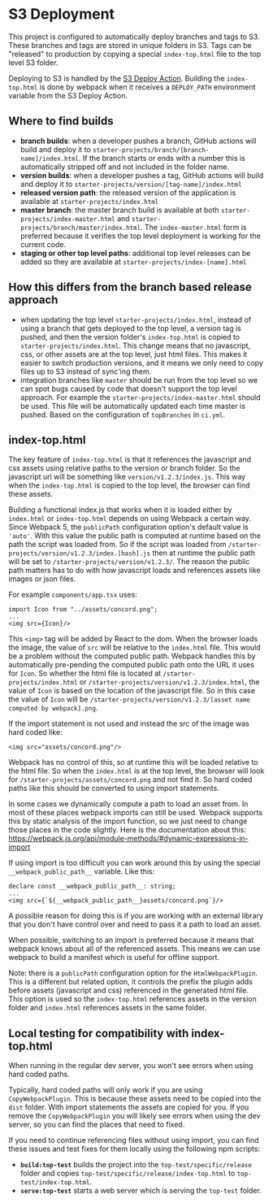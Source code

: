 # S3 Deployment

This project is configured to automatically deploy branches and tags to S3. These branches and tags are stored in unique folders in S3. Tags can be "released" to production by copying a special `index-top.html` file to the top level S3 folder.

Deploying to S3 is handled by the [S3 Deploy Action](https://github.com/concord-consortium/s3-deploy-action). Building the `index-top.html` is done by webpack when it receives a `DEPLOY_PATH` environment variable from the S3 Deploy Action.

## Where to find builds

- **branch builds**: when a developer pushes a branch, GitHub actions will build and deploy it to `starter-projects/branch/[branch-name]/index.html`. If the branch starts or ends with a number this is automatically stripped off and not included in the folder name.
- **version builds**: when a developer pushes a tag, GitHub actions will build and deploy it to `starter-projects/version/[tag-name]/index.html`
- **released version path**: the released version of the application is available at `starter-projects/index.html`
- **master branch**: the master branch build is available at both `starter-projects/index-master.html` and `starter-projects/branch/master/index.html`.  The `index-master.html` form is preferred because it verifies the top level deployment is working for the current code.
- **staging or other top level paths**: additional top level releases can be added so they are available at `starter-projects/index-[name].html`

## How this differs from the branch based release approach
- when updating the top level `starter-projects/index.html`, instead of using a branch that gets deployed to the top level, a version tag is  pushed, and then the version folder's `index-top.html` is copied to `starter-projects/index.html`. This change means that no javascript, css, or other assets are at the top level, just html files. This makes it easier to switch production versions, and it means we only need to copy files up to S3 instead of sync'ing them.
- integration branches like `master` should be run from the top level so we can spot bugs caused by code that doesn't support the top level approach. For example the `starter-projects/index-master.html` should be used.  This file will be automatically updated each time master is pushed. Based on the configuration of `topBranches` in `ci.yml`.

## index-top.html

The key feature of `index-top.html` is that it references the javascript and css assets using relative paths to the version or branch folder. So the javascript url will be something like `version/v1.2.3/index.js`. This way when the `index-top.html` is copied to the top level, the browser can find these assets. 

Building a functional index.js that works when it is loaded either by `index.html` or `index-top.html` depends on using Webpack a certain way.  Since Webpack 5, the `publicPath` configuration option's default value is `'auto'`. With this value the public path is computed at runtime based on the path the script was loaded from. So if the script was loaded from `/starter-projects/version/v1.2.3/index.[hash].js` then at runtime the public path will be set to `/starter-projects/version/v1.2.3/`. The reason the public path matters has to do with how javascript loads and references assets like images or json files.

For example `components/app.tsx` uses:
```
import Icon from "../assets/concord.png";
...
<img src={Icon}/>
```
This `<img>` tag will be added by React to the dom. When the browser loads the image, the value of `src` will be relative to the `index.html` file. This would be a problem without the computed public path. Webpack handles this by automatically pre-pending the computed public path onto the URL it uses for `Icon`. So whether the html file is located at `/starter-projects/index.html` or `/starter-projects/version/v1.2.3/index.html`, the value of `Icon` is based on the location of the javascript file. So in this case the value of `Icon` will be `/starter-projects/version/v1.2.3/[asset name computed by webpack].png`.

If the import statement is not used and instead the src of the image was hard coded like:
```
<img src="assets/concord.png"/>
```
Webpack has no control of this, so at runtime this will be loaded relative to the html file.  So when the `index.html` is at the top level, the browser will look for `/starter-projects/assets/concord.png` and not find it. So hard coded paths like this should be converted to using import statements.

In some cases we dynamically compute a path to load an asset from. In most of these places webpack imports can still be used. Webpack supports this by static analysis of the import function, so we just need to change those places in the code slightly. Here is the documentation about this:
https://webpack.js.org/api/module-methods/#dynamic-expressions-in-import

If using import is too difficult you can work around this by using the special `__webpack_public_path__` variable. Like this:

```
declare const __webpack_public_path__: string;
...
<img src={`${__webpack_public_path__}assets/concord.png`}/>
```
A possible reason for doing this is if you are working with an external library that you don't have control over and need to pass it a path to load an asset.

When possible, switching to an import is preferred because it means that webpack knows about all of the referenced assets. This means we can use webpack to build a manifest which is useful for offline support.

Note: there is a `publicPath` configuration option for the `HtmlWebpackPlugin`. This is a different but related option, it controls the prefix the plugin adds before assets (javascript and css) referenced in the generated html file. This option is used so the `index-top.html` references assets in the version folder and `index.html` references assets in the same folder.

## Local testing for compatibility with index-top.html

When running in the regular dev server, you won't see errors when using hard coded paths. 

Typically, hard coded paths will only work if you are using `CopyWebpackPlugin`. This is because these assets need to be copied into the `dist` folder. With import statements the assets are copied for you. If you remove the `CopyWebpackPlugin` you will likely see errors when using the dev server, so you can find the places that need to fixed.

If you need to continue referencing files without using import, you can find these issues and test fixes for them locally using the following npm scripts:
- **`build:top-test`** builds the project into the `top-test/specific/release` folder and copies `top-test/specific/release/index-top.html` to `top-test/index-top.html`.
- **`serve:top-test`** starts a web server which is serving the `top-test` folder.

